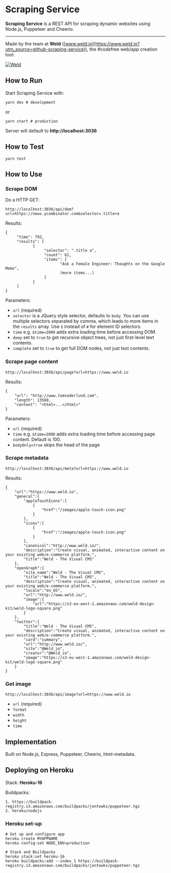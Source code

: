 # Scraping Service

**Scraping Service** is a REST API for scraping dynamic websites using Node.js, Puppeteer and Cheerio.

----------

Made by the team at **Weld** ([www.weld.io](https://www.weld.io?utm_source=github-scraping-service)), the #codefree web/app creation tool:

[![Weld](https://s3-eu-west-1.amazonaws.com/weld-social-and-blog/gif/weld_explained.gif?v2)](https://www.weld.io?utm_source=github-scraping-service)


## How to Run

Start Scraping Service with:

	yarn dev # development

or

	yarn start # production

Server will default to **http://localhost:3036**


## How to Test

	yarn test


## How to Use

### Scrape DOM

Do a HTTP GET:

	http://localhost:3036/api/dom?url=https://news.ycombinator.com&selector=.title+a

Results:

	{
		 "time": 792,
		 "results": [
				{
					 "selector": ".title a",
					 "count": 61,
					 "items": [
							"Ask a Female Engineer: Thoughts on the Google Memo",
							(more items...)
					 ]
				}
		 ]
	}

Parameters:

* `url` (required)
* `selector` is a JQuery style selector, defaults to `body`. You can use multiple selectors separated by comma, which leads to more items in the `results` array. Use `$` instead of `#` for element ID selectors.
* `time` e.g. `&time=2000` adds extra loading time before accessing DOM.
* `deep` set to `true` to get recursive object trees, not just first-level text contents.
* `complete` set to `true` to get full DOM nodes, not just text contents.

### Scrape page content

	http://localhost:3036/api/page?url=https://www.weld.io

Results:

	{
		"url": "http://www.tomsoderlund.com",
		"length": 13560,
		"content": "<html>...</html>"
	}

Parameters:

* `url` (required)
* `time` e.g. `&time=2000` adds extra loading time before accessing page content. Default is 100.
* `bodyOnly=true` skips the head of the page

### Scrape metadata

	http://localhost:3036/api/meta?url=https://www.weld.io

Results:

	{
		"url":"https://www.weld.io",
		"general":{
			"appleTouchIcons":[
				{
					"href":"/images/apple-touch-icon.png"
				}
			],
			"icons":[
				{
					"href":"/images/apple-touch-icon.png"
				}
			],
			"canonical":"http://www.weld.io/",
			"description":"Create visual, animated, interactive content on your existing web/e-commerce platform.",
			"title":"Weld - The Visual CMS"
		},
		"openGraph":{
			"site_name":"Weld - The Visual CMS",
			"title":"Weld - The Visual CMS",
			"description":"Create visual, animated, interactive content on your existing web/e-commerce platform.",
			"locale":"en_US",
			"url":"http://www.weld.io/",
			"image":{
				"url":"https://s3-eu-west-1.amazonaws.com/weld-design-kit/weld-logo-square.png"
			}
		},
		"twitter":{
			"title":"Weld - The Visual CMS",
			"description":"Create visual, animated, interactive content on your existing web/e-commerce platform.",
			"card":"summary",
			"url":"http://www.weld.io/",
			"site":"@Weld_io",
			"creator":"@Weld_io",
			"image":"https://s3-eu-west-1.amazonaws.com/weld-design-kit/weld-logo-square.png"
		}
	}

### Get image

	http://localhost:3036/api/image?url=https://www.weld.io

* `url` (required)
* `format`
* `width`
* `height`
* `time`


## Implementation

Built on Node.js, Express, Puppeteer, Cheerio, html-metadata.


## Deploying on Heroku

Stack: **Heroku-16**

Buildpacks:

	1. https://buildpack-registry.s3.amazonaws.com/buildpacks/jontewks/puppeteer.tgz
	2. heroku/nodejs

### Heroku set-up

	# Set up and configure app
	heroku create MYAPPNAME
	heroku config:set NODE_ENV=production

	# Stack and Buildpacks
	heroku stack:set heroku-16
	heroku buildpacks:add --index 1 https://buildpack-registry.s3.amazonaws.com/buildpacks/jontewks/puppeteer.tgz

